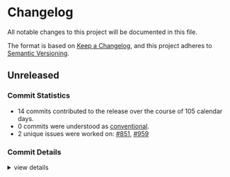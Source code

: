 # Changelog

All notable changes to this project will be documented in this file.

The format is based on [Keep a Changelog](https://keepachangelog.com/en/1.0.0/),
and this project adheres to [Semantic Versioning](https://semver.org/spec/v2.0.0.html).

## Unreleased

### Commit Statistics

<csr-read-only-do-not-edit/>

 - 14 commits contributed to the release over the course of 105 calendar days.
 - 0 commits were understood as [conventional](https://www.conventionalcommits.org).
 - 2 unique issues were worked on: [#851](https://github.com/o2sh/onefetch/issues/851), [#959](https://github.com/o2sh/onefetch/issues/959)

### Commit Details

<csr-read-only-do-not-edit/>

<details><summary>view details</summary>

 * **[#851](https://github.com/o2sh/onefetch/issues/851)**
    - Add manifest crate ([`ed96c45`](https://github.com/o2sh/onefetch/commit/ed96c4547d62e1660bd78663be428cad5dc57867))
 * **[#959](https://github.com/o2sh/onefetch/issues/959)**
    - Bump cargo_toml from 0.13.0 to 0.14.1 ([`81f852e`](https://github.com/o2sh/onefetch/commit/81f852ec6ab95714b422b4821d26e5f3536fd78c))
 * **Uncategorized**
    - Bump version ([`ca05166`](https://github.com/o2sh/onefetch/commit/ca05166f22910410f71615e6599e522e3885e64a))
    - Add badges to manifest and image crates readme ([`590c387`](https://github.com/o2sh/onefetch/commit/590c3874638fd7de6ce198d0b6f6d04e35ff5052))
    - Bump version ([`a39623a`](https://github.com/o2sh/onefetch/commit/a39623aee24e8f166cb4cc93aea051bd331dffc7))
    - Bump version ([`0a7fc67`](https://github.com/o2sh/onefetch/commit/0a7fc67bee24a9bfc7367ae6fdaee5bb336852c4))
    - Update changelog ([`f0e6acc`](https://github.com/o2sh/onefetch/commit/f0e6acc7e65756453b59f8f278c114f9d80a981c))
    - Add repository entry to cargo files ([`3bb3bb8`](https://github.com/o2sh/onefetch/commit/3bb3bb8f1cc0d46a444edcc747530cfa61e0ea62))
    - Bump version ([`5873a10`](https://github.com/o2sh/onefetch/commit/5873a10ff76ec9ca71d9425740f39c739cf94370))
    - Add description field to image and manifest crate ([`2888186`](https://github.com/o2sh/onefetch/commit/2888186611d2f3ef2a595d1c0f8a210734f8715c))
    - Bump version ([`fff7713`](https://github.com/o2sh/onefetch/commit/fff7713ad4475e7c2b5d96a56a972061ece38b7e))
    - Bump version ([`2342483`](https://github.com/o2sh/onefetch/commit/2342483ec7ac1ce13ab0ac230699017c194a8e92))
    - Fix symlink for license ([`d8f47e9`](https://github.com/o2sh/onefetch/commit/d8f47e9ac2dfc6422519b564bf2c82cd152916a5))
    - Add symbolic link for manifest license ([`3420dff`](https://github.com/o2sh/onefetch/commit/3420dff08fc7b55a9eeb914d79de9d39bfd20ad2))
</details>

